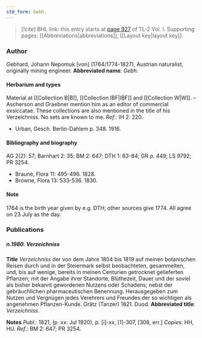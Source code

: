```yaml
---
std_form: Gebh.
---
```


> [!cite] BHL link: this entry starts at [page 927](https://www.biodiversitylibrary.org/page/33121058) of TL-2 Vol. I.
> Supporting pages: [[Abbreviations|abbreviations]], [[Layout key|layout key]].

### Author

Gebhard, Johann Nepomuk \[von\] (1764/1774-1827), Austrian naturalist, originally mining engineer. 
**Abbreviated name**: *Gebh.*

#### Herbarium and types

Material at [[Collection B|B]], [[Collection IBF|IBF]] and [[Collection W|W]]. – Ascherson and Graebner mention him as an editor of commercial exsiccatae. These collections are also mentioned in the title of his Verzeichniss. No sets are known to me.
*Ref*.: IH 2: 220.
- Urban, Gesch. Berlin-Dahlem p. 348. 1916.

#### Bibliography and biography

AG 2(2): 57; Barnhart 2: 35; BM 2: 647; DTH 1: 83-84; GR p. 449; LS 9792; PR 3254.
- Braune, Flora 11: 495-496. 1828.
- Browne, Flora 13: 533-536. 1830.

#### Note

1764 is the birth year given by e.g. DTH; other sources give 1774. All agree on 23 July as the day.

### Publications

##### n.1980. Verzeichniss

**Title**
*Verzeichniss* der von dem Jahre 1804 bis 1819 auf meinen botanischen Reisen durch und in der Steiermark selbst beobachteten, gesammelten, und, bis auf wenige, bereits in meinen Centurien getrocknet gelieferten Pflanzen; mit der Angabe ihrer Standorte, Blüthezeit, Dauer und der soviel als bisher bekannt gewordenen Nutzens oder Schadens; nebst der gebräuchlichen pharmaceutischen Benennung. Herausgegeben zum Nutzen und Vergnügen jedes Verehrers und Freundes der so wichtigen als angenehmen Pflanzen-Kunde. Grätz (Tanzer) 1821. Duod.
**Abbreviated title**: *Verzeichniss*.

**Notes**
*Publ*.: 1821, (p. xx: Jul 1920), p. \[i\]-xx, \[1\]-307, \[308, err.\] *Copies*: HH, HU.
*Ref*.: BM 2: 647; PR 3254.

